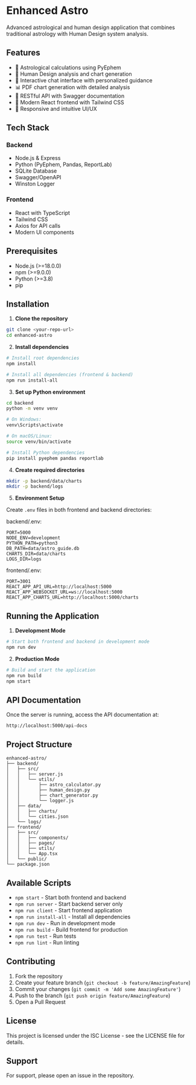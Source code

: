 # Enhanced Astro

Advanced astrological and human design application that combines traditional astrology with Human Design system analysis.

## Features

- 🌟 Astrological calculations using PyEphem
- 🎨 Human Design analysis and chart generation
- 💬 Interactive chat interface with personalized guidance
- 📊 PDF chart generation with detailed analysis
- 🚀 RESTful API with Swagger documentation
- 🎯 Modern React frontend with Tailwind CSS
- 📱 Responsive and intuitive UI/UX

## Tech Stack

### Backend
- Node.js & Express
- Python (PyEphem, Pandas, ReportLab)
- SQLite Database
- Swagger/OpenAPI
- Winston Logger

### Frontend
- React with TypeScript
- Tailwind CSS
- Axios for API calls
- Modern UI components

## Prerequisites

- Node.js (>=18.0.0)
- npm (>=9.0.0)
- Python (>=3.8)
- pip

## Installation

1. **Clone the repository**

```bash
git clone <your-repo-url>
cd enhanced-astro
```

2. **Install dependencies**

```bash
# Install root dependencies
npm install

# Install all dependencies (frontend & backend)
npm run install-all
```

3. **Set up Python environment**

```bash
cd backend
python -m venv venv

# On Windows:
venv\Scripts\activate

# On macOS/Linux:
source venv/bin/activate

# Install Python dependencies
pip install pyephem pandas reportlab
```

4. **Create required directories**

```bash
mkdir -p backend/data/charts
mkdir -p backend/logs
```

5. **Environment Setup**

Create `.env` files in both frontend and backend directories:

backend/.env:
```env
PORT=5000
NODE_ENV=development
PYTHON_PATH=python3
DB_PATH=data/astro_guide.db
CHARTS_DIR=data/charts
LOGS_DIR=logs
```

frontend/.env:
```env
PORT=3001
REACT_APP_API_URL=http://localhost:5000
REACT_APP_WEBSOCKET_URL=ws://localhost:5000
REACT_APP_CHARTS_URL=http://localhost:5000/charts
```

## Running the Application

1. **Development Mode**

```bash
# Start both frontend and backend in development mode
npm run dev
```

2. **Production Mode**

```bash
# Build and start the application
npm run build
npm start
```

## API Documentation

Once the server is running, access the API documentation at:
```
http://localhost:5000/api-docs
```

## Project Structure

```
enhanced-astro/
├── backend/
│   ├── src/
│   │   ├── server.js
│   │   └── utils/
│   │       ├── astro_calculator.py
│   │       ├── human_design.py
│   │       ├── chart_generator.py
│   │       └── logger.js
│   ├── data/
│   │   ├── charts/
│   │   └── cities.json
│   └── logs/
├── frontend/
│   ├── src/
│   │   ├── components/
│   │   ├── pages/
│   │   ├── utils/
│   │   └── App.tsx
│   └── public/
└── package.json
```

## Available Scripts

- `npm start` - Start both frontend and backend
- `npm run server` - Start backend server only
- `npm run client` - Start frontend application
- `npm run install-all` - Install all dependencies
- `npm run dev` - Run in development mode
- `npm run build` - Build frontend for production
- `npm run test` - Run tests
- `npm run lint` - Run linting

## Contributing

1. Fork the repository
2. Create your feature branch (`git checkout -b feature/AmazingFeature`)
3. Commit your changes (`git commit -m 'Add some AmazingFeature'`)
4. Push to the branch (`git push origin feature/AmazingFeature`)
5. Open a Pull Request

## License

This project is licensed under the ISC License - see the LICENSE file for details.

## Support

For support, please open an issue in the repository. 